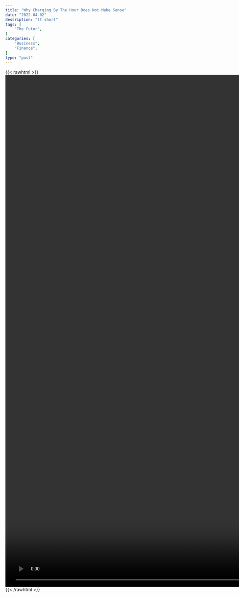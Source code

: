```yaml
---
title: "Why Charging By The Hour Does Not Make Sense"
date: "2022-04-02"
description: "tf short"
tags: [
    "The Futur",
]
categories: [
    "Business",
    "Finance",
]
type: "post"
---
```

{{< rawhtml >}}
    <video style="height:40vh;width:auto" overflow="hidden" controls>
        <source src="https://clips.dev00ps.com/The_Futur/Why_harging_By_The_Hour_Doesn_t_Make_Sense.mp4" type="video/mp4"> 
    </video>
{{< /rawhtml >}}